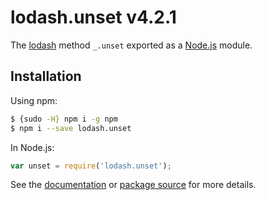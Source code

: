 # lodash.unset v4.2.1

The [lodash](https://lodash.com/) method `_.unset` exported as a [Node.js](https://nodejs.org/) module.

## Installation

Using npm:
```bash
$ {sudo -H} npm i -g npm
$ npm i --save lodash.unset
```

In Node.js:
```js
var unset = require('lodash.unset');
```

See the [documentation](https://lodash.com/docs#unset) or [package source](https://github.com/lodash/lodash/blob/4.2.1-npm-packages/lodash.unset) for more details.

